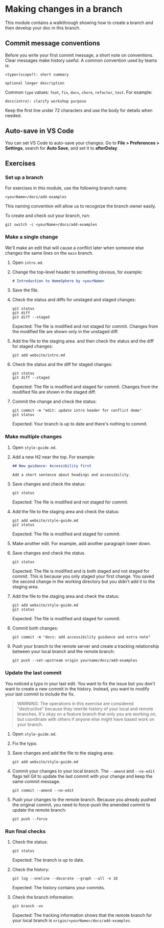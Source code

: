# Making changes in a branch

This module contains a walkthrough showing how to create a branch and then
develop your doc in this branch.

## Commit message conventions

Before you write your first commit message, a short note on conventions. Clear
messages make history useful. A common convention used by teams is:

```text
<type>(scope?): short summary

optional longer description
```

Common `type` values: `feat`, `fix`, `docs`, `chore`, `refactor`, `test`. For
example:

```text
docs(intro): clarify workshop purpose
```

Keep the first line under 72 characters and use the body for details when
needed.

## Auto-save in VS Code

You can set VS Code to auto-save your changes. Go to **File > Preferences >
Settings**, search for **Auto Save**, and set it to **afterDelay**.

## Exercises

### Set up a branch

For exercises in this module, use the following branch name:

```text
<yourName>/docs/add-examples
```

This naming convention will allow us to recognize the branch owner easily.

To create and check out your branch, run:

```shell
git switch -c <yourName>/docs/add-examples
```

### Make a single change

We'll make an edit that will cause a conflict later when someone else changes
the same lines on the `main` branch.

1. Open `intro.md`.
2. Change the top-level header to something obvious, for example:

   ```markdown
   # Introduction to HomeSphere by <yourName>
   ```

3. Save the file.
4. Check the status and diffs for unstaged and staged changes:

   ```shell
   git status
   git diff
   git diff --staged
   ```

   Expected: The file is modified and not staged for commit. Changes from the
   modified file are shown only in the unstaged diff.

5. Add the file to the staging area. and then check the status and the diff for
   staged changes:

   ```shell
   git add website/intro.md
   ```

6. Check the status and the diff for staged changes:

   ```shell
   git status
   git diff --staged
   ```

   Expected: The file is modified and staged for commit. Changes from the
   modified file are shown in the staged diff.

7. Commit the change and check the status:

   ```shell
   git commit -m "edit: update intro header for conflict demo"
   git status
   ```

   Expected: Your branch is up to date and there's nothing to commit.

### Make multiple changes

1. Open `style-guide.md`.
2. Add a new H2 near the top. For example:

   ```markdown
   ## New guidance: Accessibility first

   Add a short sentence about headings and accessibility.
   ```

3. Save changes and check the status:

   ```shell
   git status
   ```

   Expected: The file is modified and not staged for commit.

4. Add the file to the staging area and check the status:

   ```shell
   git add website/style-guide.md
   git status
   ```

   Expected: The file is modified and staged for commit.

5. Make another edit. For example, add another paragraph lower down.
6. Save changes and check the status.

   ```shell
   git status
   ```

   Expected: The file is modified and is both staged and not staged for commit.
   This is because you only staged your first change. You saved the second
   change in the working directory but you didn't add it to the staging area.

7. Add the file to the staging area and check the status:

   ```shell
   git add website/style-guide.md
   git status
   ```

   Expected: The file is modified and staged for commit.

8. Commit both changes:

   ```shell
   git commit -m "docs: add accessibility guidance and extra note"
   ```

9. Push your branch to the remote server and create a tracking relationship
   between your local branch and the remote branch:

   ```shell
   git push --set-upstream origin yourname/docs/add-examples
   ```

### Update the last commit

You noticed a typo in your last edit. You want to fix the issue but you don't
want to create a new commit in the history. Instead, you want to modify your
last commit to include the fix.

> WARNING: The operations in this exercise are considered "destructive" because
> they rewrite history of your local and remote branches. It's okay on a feature
> branch that only you are working on, but coordinate with others if anyone else
> might have based work on your branch.

1. Open `style-guide.md`.
2. Fix the typo.
3. Save changes and add the file to the staging area:

   ```shell
   git add website/style-guide.md
   ```

4. Commit your changes to your local branch. The `--amend` and `--no-edit` flags
   tell Git to update the last commit with your change and keep the same commit
   message.

   ```shell
   git commit --amend --no-edit
   ```

5. Push your changes to the remote branch. Because you already pushed the
   original commit, you need to force-push the amended commit to update the
   remote branch:

   ```shell
   git push --force
   ```

### Run final checks

1. Check the status:

   ```shell
   git status
   ```

   Expected: The branch is up to date.

2. Check the history:

   ```shell
   git log --oneline --decorate --graph --all -n 10
   ```

   Expected: The history contains your commits.

3. Check the branch information:

   ```shell
   git branch -vv
   ```

   Expected: The tracking information shows that the remote branch for your
   local branch is `origin/<yourName>/docs/add-examples`.
